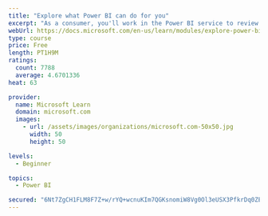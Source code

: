 ```yaml
---
title: "Explore what Power BI can do for you"
excerpt: "As a consumer, you'll work in the Power BI service to review and interact with content that has been shared with you. This module provides the foundational information that you need to work effectively in the Power BI service."
webUrl: https://docs.microsoft.com/en-us/learn/modules/explore-power-bi-service/
type: course
price: Free
length: PT1H9M
ratings:
  count: 7788
  average: 4.6701336
heat: 63

provider:
  name: Microsoft Learn
  domain: microsoft.com
  images:
    - url: /assets/images/organizations/microsoft.com-50x50.jpg
      width: 50
      height: 50

levels:
  - Beginner

topics:
  - Power BI

secured: "6Nt7ZgCH1FLM8F7Z+w/rYQ+wcnuKIm7QGKsnomiW8Vg0Ol3eUSX3PfkrDq0ZEPStMwkhM0SjwlvejjRxHMmh0fjDiUFWqEwyhXKmrM3FLnhHvAkbhlmiUA5/c3fYPgD79D64mca6ZM9OEx1Hwo3009CQdYJKcmMBUsqkb4WCqKS5FqE8A8Z/Pd6zYJ6dcgoSkoPTMk3WzL334K/PwcPX4EZLTfkDLBY3pjWdvgPpJC8/SEpOVdDPUd+ogsqmzs2XrjbIkCTRu32gSDNdI0MH22dmEozvLRTs2dTc4WGTj3qtmu/I17rjMjJUuZDscZ8Vu1g2VAkxR8crl9gnl++GEQMSOyZDjYOu3nJpcu2tUdDDDjYM6+sbqZwnlOLz/KdWsYRpDDqr0+RgG1ziS95Cpw5vf5oeaHGx1fH2RF1MCFY=;SDs9QdNcGMLsrrhv+qn/IA=="
---
```


